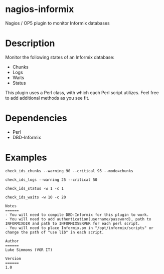 # nagios-informix
Nagios / OP5 plugin to monitor Informix databases

Description
======

Monitor the following states of an Informix database:

- Chunks
- Logs
- Waits
- Status

This plugin uses a Perl class, with which each Perl script utilizes. Feel free to add additional methods as you see fit. 

Dependencies
======
- Perl
- DBD-Informix

Examples
======
```Chunks
check_ids_chunks --warning 90 --critical 95 --mode=chunks
```
```Transaction Logs
check_ids_logs --warning 25 --critical 50
```
```Status
check_ids_status -w 1 -c 1
```
```Sessions blocked and waiting for database object
check_ids_waits -w 10 -c 20

Notes
======
- You will need to compile DBD-Informix for this plugin to work.
- You will need to add authentication(username/password), path to INFORMIXDIR and path to INFORMIXSERVER for each perl script. 
- You will need to place Informix.pm in "/opt/informix/scripts" or change the path of "use lib" in each script.

Author
======
Luke Simmons (VGR IT)

Version
======
1.0
